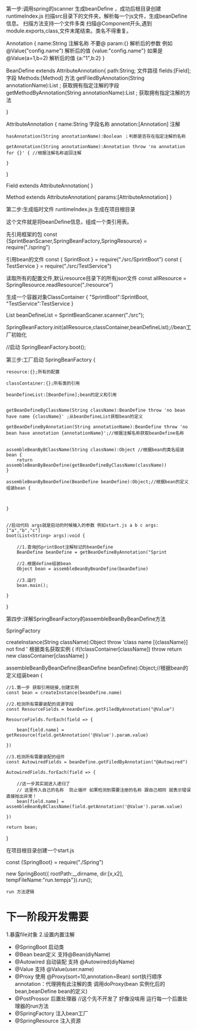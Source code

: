 第一步:调用spring的scanner  生成beanDefine ，成功后根目录创建runtimeIndex.js
扫描src目录下的文件夹，解析每一个js文件，生成beanDefine信息。
扫描方法支持一个文件多类
扫描@Component开头,遇到  module.exports,class,文件末尾结束。类名不得重复。

Annotation {
	name:String 注解名称 不要@
	param:{} 解析后的参数 例如 @Value("config.name") 解析后的值 {value:"config.name"} 如果是@Value(a=1,b=2) 解析后的值 {a:"1",b:2}
}

BeanDefine extends AttributeAnnotation{
	path:String;  文件路径
	fields:[Field]; 字段
	Methods:[Method] 方法
	getFiledByAnnotation(String annotationName):List<Field> ; 获取拥有指定注解的字段
	getMethodByAnnotation(String annotationName):List<Method> ; 获取拥有指定注解的方法

}

AttributeAnnotation {
	name:String 字段名称
	annotation:[Annotation] 注解

	hasAnnotation(String annotationName):Boolean ；判断是否存在指定注解的名称

	getAnnotation(String annotationName):Annotation throw 'no annotation for {}' { //根据注解名称返回注解

	}
}

Field extends AttributeAnnotation{
}

Method extends AttributeAnnotation{
	params:[AttributeAnnotation]
}



第二步:生成临时文件 runtimeIndex.js 生成在项目根目录

这个文件就是将beanDefine信息，组成一个类引用表。

先引用框架的包
const {SprintBeanScaner,SpringBeanFactory,SpringResource} = require("./spring")

引用bean的文件
const { SprintBoot } = require("./src/SprintBoot")
const { TestService } = require("./src/TestService")

读取所有的配置文件,默认resource目录下的所有json文件
const allResource = SpringResource.readResource("./resource")

生成一个容器对象ClassContainer
{
	"SprintBoot":SprintBoot,
	"TestService":TestService
}


List<BeanDefine> beanDefineList = SprintBeanScaner.scanner("./src");


SpringBeanFactory.init(allResource,classContainer,beanDefineList);//bean工厂初始化


//启动
SpringBeanFactory.boot();


第三步:工厂启动
SpringBeanFactory {

	resource:{};所有的配置

	classContainer:{};所有类的引用

	beanDefineList:[BeanDefine];bean的定义和引用


	getBeanDefineByClassName(String className):BeanDefine throw 'no bean have name {className}' ;从beanDefineList获取bean的定义

	getBeanDefineByAnnotation(String annotationName):BeanDefine throw 'no bean have annotation {annotationName}';//根据注解名称获取beanDefine名称


	assembleBeanByBClassName(String className):Object //根据bean的类名组装bean {
		return assembleBeanByBeanDefine(getBeanDefineByClassName(className))
	}

	assembleBeanByBeanDefine(BeanDefine beanDefine):Object;//根据bean的定义组装bean {



	}


	//启动代码 args就是启动的时候输入的参数 例如start.js a b c args:["a","b","c"]
	boot(List<String> args):void {

		//1.查询@SprintBoot注解标记的beanDefine
		BeanDefine beanDefine = getBeanDefineByAnnotation("Sprint

		//2.根据define组装bean
		Object bean = assembleBeanByBeanDefine(beanDefine)

		//3.运行
		bean.main();

	}



}


第四步:详解SpringBeanFactory的assembleBeanByBeanDefine方法

SpringFactory



createInstance(String className):Object   throw 'class name [{className}] not find ' 根据类名获取实例 {
	if(!classContainer[className])
		throw 
	return new classContainer[className]
}


assembleBeanByBeanDefine(BeanDefine beanDefine):Object;//根据bean的定义组装bean {

	//1.第一步 获取引用链接,创建实例
	const bean = createInstance(beanDefine.name)

	//2.检测所有需要装配的资源字段
	const ResourceFields = beanDefine.getFiledByAnnotation("@Value")

	ResourceFields.forEach(field => {

		bean[field.name] = getResource(field.getAnnotation('@Value').param.value)

	})

	//3.检测所有需要装配的组件
	const AutowiredFields = beanDefine.getFiledByAnnotation("@Autowired")

	AutowiredFields.forEach(field => {

		//这一步其实就进入递归了
		// 这里传入自己的名称  防止循环 如果检测到需要注册的名称 跟自己相同 就表示错误 直接抛出异常！
		bean[field.name] = assembleBeanByBClassName(field.getAnnotation('@Value').param.value)

	})

	return bean;
}




在项目根目录创建一个start.js

const {SpringBoot} = require("./Spring")

new SpringBoot({
	rootPath:__dirname,
	dir:[x,x2],
	tempFileName:"run.tempjs"}).run();


	run 方法逻辑





# 下一阶段开发需要

1.暴露file对象
2.设置内置注解
- @SpringBoot 启动类
- @Bean bean定义  支持@Bean(diyName)
- @Autowired 自动装配 支持 @Autowired(diyName)
- @Value 支持 @Value(user.name)
- @Proxy 使用 @Proxy(sort=10,annotation=Bean) 
		sort执行顺序 annotation：代理拥有此注解的类
		调用doProxy(bean 实例化后的bean,beanDefine bean的定义)
- @PostProssor 后置处理器  //这个先不开发了 好像没啥用
		运行每一个后置处理器的run方法
- @SpringFactory 注入bean工厂
- @SpringResource 注入资源
